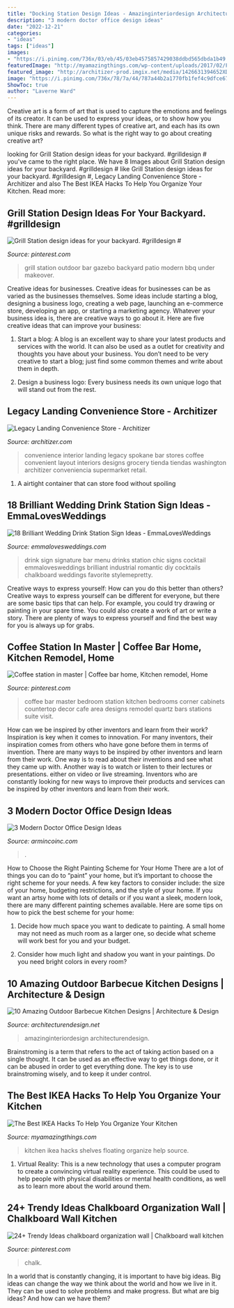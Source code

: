 ```yaml
---
title: "Docking Station Design Ideas - Amazinginteriordesign Architecturendesign"
description: "3 modern doctor office design ideas"
date: "2022-12-21"
categories:
- "ideas"
tags: ["ideas"]
images:
- "https://i.pinimg.com/736x/03/eb/45/03eb4575857429038ddbd565dbda1b49.jpg"
featuredImage: "http://myamazingthings.com/wp-content/uploads/2017/02/Floating-Shelves-678x1024.jpg"
featured_image: "http://architizer-prod.imgix.net/media/1426631394652XD10_7470jpg.jpg?q=60&amp;auto=format,compress&amp;cs=strip&amp;w=1680"
image: "https://i.pinimg.com/736x/78/7a/44/787a44b2a1770fb1fef4c9dfce67b860.jpg"
ShowToc: true
author: "Laverne Ward"
---
```



Creative art is a form of art that is used to capture the emotions and feelings of its creator. It can be used to express your ideas, or to show how you think. There are many different types of creative art, and each has its own unique risks and rewards. So what is the right way to go about creating creative art?

	

		
looking for Grill Station design ideas for your backyard. #grilldesign # you've came to the right place. We have 8 Images about Grill Station design ideas for your backyard. #grilldesign # like Grill Station design ideas for your backyard. #grilldesign #, Legacy Landing Convenience Store - Architizer and also The Best IKEA Hacks To Help You Organize Your Kitchen. Read more:
		
    
## Grill Station Design Ideas For Your Backyard. #grilldesign #

<img loading=lazy src="https://i.pinimg.com/736x/03/eb/45/03eb4575857429038ddbd565dbda1b49.jpg" onerror="this.onerror=null;this.src='https://tse3.mm.bing.net/th?id=OIP.yvWPPBXFU4r5G50Ah_cAHAHaNK&amp;pid=15.1';" alt="Grill Station design ideas for your backyard. #grilldesign #">

_Source: pinterest.com_

>grill station outdoor bar gazebo backyard patio modern bbq under makeover. 

	

Creative ideas for businesses.
Creative ideas for businesses can be as varied as the businesses themselves. Some ideas include starting a blog, designing a business logo, creating a web page, launching an e-commerce store, developing an app, or starting a marketing agency. Whatever your business idea is, there are creative ways to go about it. Here are five creative ideas that can improve your business:
1. Start a blog: A blog is an excellent way to share your latest products and services with the world. It can also be used as a outlet for creativity and thoughts you have about your business. You don’t need to be very creative to start a blog; just find some common themes and write about them in depth.

2. Design a business logo: Every business needs its own unique logo that will stand out from the rest.

    
## Legacy Landing Convenience Store - Architizer

<img loading=lazy src="http://architizer-prod.imgix.net/media/1426631394652XD10_7470jpg.jpg?q=60&amp;auto=format,compress&amp;cs=strip&amp;w=1680" onerror="this.onerror=null;this.src='https://tse4.mm.bing.net/th?id=OIP.-IKlQ6L0rissKTVCmQO_fAHaLH&amp;pid=15.1';" alt="Legacy Landing Convenience Store - Architizer">

_Source: architizer.com_

>convenience interior landing legacy spokane bar stores coffee convenient layout interiors designs grocery tienda tiendas washington architizer conveniencia supermarket retail. 

	

1. A airtight container that can store food without spoiling 

    
## 18 Brilliant Wedding Drink Station Sign Ideas - EmmaLovesWeddings

<img loading=lazy src="http://emmalovesweddings.com/wp-content/uploads/2018/05/chic-wedding-signature-drink-bar-sign-ideas.jpg" onerror="this.onerror=null;this.src='https://tse2.mm.bing.net/th?id=OIP.X_XSw71FPg4L_N27C0YNrAHaLH&amp;pid=15.1';" alt="18 Brilliant Wedding Drink Station Sign Ideas - EmmaLovesWeddings">

_Source: emmalovesweddings.com_

>drink sign signature bar menu drinks station chic signs cocktail emmalovesweddings brilliant industrial romantic diy cocktails chalkboard weddings favorite stylemepretty. 

	

Creative ways to express yourself: How can you do this better than others?
Creative ways to express yourself can be different for everyone, but there are some basic tips that can help. For example, you could try drawing or painting in your spare time. You could also create a work of art or write a story. There are plenty of ways to express yourself and find the best way for you is always up for grabs.

    
## Coffee Station In Master | Coffee Bar Home, Kitchen Remodel, Home

<img loading=lazy src="https://i.pinimg.com/736x/e2/af/c3/e2afc3c5ca65a3aa331811fcd867a9a3--master-closet-master-suite.jpg" onerror="this.onerror=null;this.src='https://tse1.mm.bing.net/th?id=OIP.2wokXZxC91bTbq72pwbuigHaJ4&amp;pid=15.1';" alt="Coffee station in master | Coffee bar home, Kitchen remodel, Home">

_Source: pinterest.com_

>coffee bar master bedroom station kitchen bedrooms corner cabinets countertop decor cafe area designs remodel quartz bars stations suite visit. 

	

How can we be inspired by other inventors and learn from their work?
Inspiration is key when it comes to innovation. For many inventors, their inspiration comes from others who have gone before them in terms of invention. There are many ways to be inspired by other inventors and learn from their work. One way is to read about their inventions and see what they came up with. Another way is to watch or listen to their lectures or presentations. either on video or live streaming. Inventors who are constantly looking for new ways to improve their products and services can be inspired by other inventors and learn from their work.

    
## 3 Modern Doctor Office Design Ideas

<img loading=lazy src="https://src.armincoinc.com/data/img/blog/3-modern-doctor-office-design-ideas/david-ross-orthodontics-dental-office-design-1.jpg" onerror="this.onerror=null;this.src='https://tse4.mm.bing.net/th?id=OIP.z0vkyBeJcBeqNJMY_-TMrgHaES&amp;pid=15.1';" alt="3 Modern Doctor Office Design Ideas">

_Source: armincoinc.com_

>. 

	

How to Choose the Right Painting Scheme for Your Home
There are a lot of things you can do to “paint” your home, but it’s important to choose the right scheme for your needs. A few key factors to consider include: the size of your home, budgeting restrictions, and the style of your home. If you want an artsy home with lots of details or if you want a sleek, modern look, there are many different painting schemes available. Here are some tips on how to pick the best scheme for your home:
1. Decide how much space you want to dedicate to painting. A small home may not need as much room as a larger one, so decide what scheme will work best for you and your budget.

2. Consider how much light and shadow you want in your paintings. Do you need bright colors in every room?

    
## 10 Amazing Outdoor Barbecue Kitchen Designs | Architecture &amp; Design

<img loading=lazy src="https://cdn.architecturendesign.net/wp-content/uploads/2014/09/1074.jpg" onerror="this.onerror=null;this.src='https://tse2.mm.bing.net/th?id=OIP.KHGW3xsA_SOYUaSNyiPqTAHaLG&amp;pid=15.1';" alt="10 Amazing Outdoor Barbecue Kitchen Designs | Architecture &amp; Design">

_Source: architecturendesign.net_

>amazinginteriordesign architecturendesign. 

	

Brainstroming is a term that refers to the act of taking action based on a single thought. It can be used as an effective way to get things done, or it can be abused in order to get everything done. The key is to use brainstroming wisely, and to keep it under control.

    
## The Best IKEA Hacks To Help You Organize Your Kitchen

<img loading=lazy src="http://myamazingthings.com/wp-content/uploads/2017/02/Floating-Shelves-678x1024.jpg" onerror="this.onerror=null;this.src='https://tse3.mm.bing.net/th?id=OIP.-D--rmX02BK7FM_SRJbbbwHaLL&amp;pid=15.1';" alt="The Best IKEA Hacks To Help You Organize Your Kitchen">

_Source: myamazingthings.com_

>kitchen ikea hacks shelves floating organize help source. 

	

1. Virtual Reality: This is a new technology that uses a computer program to create a convincing virtual reality experience. This could be used to help people with physical disabilities or mental health conditions, as well as to learn more about the world around them. 

    
## 24+ Trendy Ideas Chalkboard Organization Wall | Chalkboard Wall Kitchen

<img loading=lazy src="https://i.pinimg.com/736x/78/7a/44/787a44b2a1770fb1fef4c9dfce67b860.jpg" onerror="this.onerror=null;this.src='https://tse1.mm.bing.net/th?id=OIP.ENtpJfVQqbMaZe7ZjXg1_wAAAA&amp;pid=15.1';" alt="24+ Trendy Ideas chalkboard organization wall | Chalkboard wall kitchen">

_Source: pinterest.com_

>chalk. 

	

In a world that is constantly changing, it is important to have big ideas. Big ideas can change the way we think about the world and how we live in it. They can be used to solve problems and make progress. But what are big ideas? And how can we have them?

